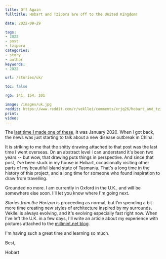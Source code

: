 ```yaml
---
title: Off Again
fulltitle: Hobart and Tzipora are off to the United Kingdom!

date: 2022-09-29

tags: 
- 2022
- post
- tzipora
categories:
- story
- author
keywords:
- 2022

url: /stories/uk/

toc: false

rgb: 141, 154, 101

image: /images/uk.jpg
reddit: https://www.reddit.com/r/vekllei/comments/xrjq26/hobart_and_tzipora_are_off_to_the_uk/
print: 
video:
---
```

The [last time I made one of these](/stories/japan/), it was January 2020. When I got back, the news was just starting to talk about a new disease outbreak in China.

It is striking to me that the shitty drawing attached to that post was the last time I went overseas. On an abstract level I can understand it's been two years -- but wow, that drawing puts things in perspective. And since that post, I've been stuck in my house in Hobart, occasionally visiting other parts of my beautiful island state of Tasmania. That's a long time in the history of this project, and a long time for someone who found inspiration to draw from travelling.

Grounded no more. I am currently in Oxford in the U.K., and will be somewhere else soon. I'll let you know where I'm going next.

*Stories from the Horizon* is proceeding as normal, but I'm spending a bit more time creating new styles of architecture inspired by my surrounds. Vekllei is always evolving, and it's evolving especially fast right now. When I've left the U.K. in a few days, I'll write an article about my experience with pictures attached to the [millmint.net blog](/news/blog/).

I'm having such a great time and learning so much.

Best,

Hobart